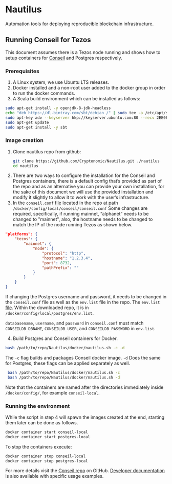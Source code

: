 # Nautilus

Automation tools for deploying reproducible blockchain infrastructure.

## Running Conseil for Tezos

This document assumes there is a Tezos node running and shows how to setup containers for [Conseil](https://github.com/Cryptonomic/Conseil) and Postgres respectively.

### Prerequisites
1. A Linux system, we use Ubuntu LTS releases.
1. Docker installed and a non-root user added to the docker group in order to run the docker commands.
1. A Scala build environment which can be installed as follows:
```sh
sudo apt-get install -y openjdk-8-jdk-headless
echo "deb https://dl.bintray.com/sbt/debian /" | sudo tee -a /etc/apt/sources.list.d/sbt.list
sudo apt-key adv --keyserver hkp://keyserver.ubuntu.com:80 --recv 2EE0EA64E40A89B84B2DF73499E82A75642AC823
sudo apt-get update
sudo apt-get install -y sbt
```

### Image creation
1. Clone nautilus repo from github: 
    ```sh
    git clone https://github.com/Cryptonomic/Nautilus.git ./nautilus
    cd nautilus
    ```
1.   There are two ways to configure the installation for the Conseil and Postgres containers,  there is a default config that’s provided as part of the repo and as an alternative you can provide your own installation, for the sake of this document we will use the provided installation and modify it slightly to allow it to work with the user’s infrastructure.
1. In the `conseil.conf` [file](https://github.com/Cryptonomic/Nautilus/blob/master/docker/config/local/conseil/conseil.conf) located in the repo at path `/docker/config/local/conseil/conseil.conf`
Some changes are required, specifically, if running mainnet, “alphanet” needs to be changed to "mainnet", also, the hostname needs to be changed to match the IP of the node running Tezos as shown below.

```json
"platforms": {
    "tezos": {
        "mainnet": {
            "node": {
                "protocol": "http",
                "hostname": "1.2.3.4",
                "port": 8732,
                "pathPrefix": ""
            }
        }
    }
}
```

If changing the Postgres username and password, it needs to be changed in the `conseil.conf` file as well as the `env.list` file in the repo. The `env.list` [file](https://github.com/Cryptonomic/Nautilus/blob/master/docker/config/local/postgres/env.list).
Within the downloaded repo, it is in `/docker/config/local/postgres/env.list`.

`databasename`, `username`, and `password` in `conseil.conf` must match `CONSEILDB_DBNAME`, `CONSEILDB_USER`, and `CONSEILDB_PASSWORD` in `env.list`.

4. Build Postgres and Conseil containers for Docker.
```sh
bash /path/to/repo/Nautilus/docker/nautilus.sh -c -d
```

The `-c` flag builds and packages Conseil docker image. `-d` Does the same for Postgres, these flags can be applied separately as well.
```sh
 bash /path/to/repo/Nautilus/docker/nautilus.sh -c
 bash /path/to/repo/Nautilus/docker/nautilus.sh -d
 ```

Note that the containers are named after the directories immediately inside `/docker/config/`, for example `conseil-local`.

### Running the environment

While the script in step 4 will spawn the images created at the end, starting them later can be done as follows.

```sh
docker container start conseil-local
docker container start postgres-local
```

To stop the containers execute:

```sh
docker container stop conseil-local
docker container stop postgres-local

```

For more details visit the [Conseil repo](https://github.com/Cryptonomic/Conseil) on GitHub. [Developer documentation](https://cryptonomic.github.io/Conseil/#/) is also available with specific usage examples.
